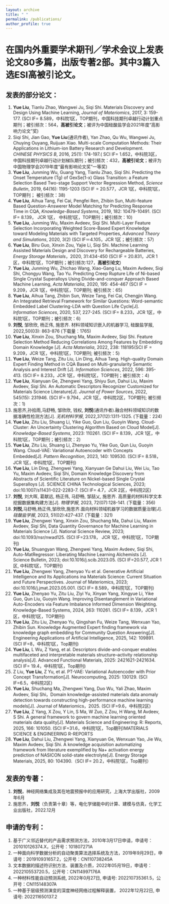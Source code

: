 ```yaml
---
layout: archive
title: " "
permalink: /publications/
author_profile: true
---
```


在国内外重要学术期刊／学术会议上发表论文80多篇，出版专著2部。其中3篇入选ESI高被引论文。
======

发表的部分论文：
------
	
1.	**Yue Liu**, Tianlu Zhao, Wangwei Ju, Siqi Shi. Materials Discovery and Design Using Machine Learning, _Journal of Materiomics_, 2017, 3: 159-177. (SCI IF= 8.589，中科院1区，TOP期刊，中国科技期刊卓越行动计划重点期刊；被引频次：564，**高被引论文**；被评为中国硅酸盐学会2021年度“高影响力论文”奖)
2.	Siqi Shi, Jian Gao, **Yue Liu**(通讯作者), Yan Zhao, Qu Wu, Wangwei Ju, Chuying Ouyang, Ruijuan Xiao. Multi-scale Computation Methods: Their Applications in Lithium-ion Battery Research and Development. _CHINESE PHYSICS B_, 2016, 25(1): 174-197.( SCI IF= 1.652，中科院3区，中国科技期刊卓越行动计划梯队期刊；被引频次：432，**高被引论文**；被评为中国物理学会2019年度“最有影响论文奖”一等奖)
3.	**Yue Liu**, Junming Wu, Guang Yang, Tianlu Zhao, Siqi Shi. Predicting the Onset Temperature (Tg) of GexSe(1-x) Glass Transition: a Feature Selection Based Two-stage Support Vector Regression Method, _Science Bulletin_, 2019, 64(16): 1195-1203 (SCI IF = 20.577，JCR 1区，中科院1区，TOP期刊； 被引频次：38)
4.	**Yue Liu**, Aihua Tang, Fei Cai, Pengfei Ren, Zhibin Sun, Multi-feature Based Question-Answerer Model Matching for Predicting Response Time in CQA, _Knowledge-Based Systems_, 2019, 182: 10479-10491. (SCI IF= 8.139， JCR 1区， 中科院1区，TOP期刊；被引频次：10)
5.	**Yue Liu**, Junming Wu, Maxim Avdeev, Siqi Shi. Multi-Layer Feature Selection Incorporating Weighted Score-Based Expert Knowledge toward Modeling Materials with Targeted Properties, _Advanced Theory and Simulations_, 2020, 3(2) (SCI IF＝4.105，JCR 1区；被引频次：57)
6.	**Yue Liu**, Biru Guo, Xinxin Zou, Yajie Li, Siqi Shi. Machine Learning Assisted Materials Design and Discovery for Rechargeable Batteries, _Energy Storage Materials_，2020, 31:434-450 (SCI IF = 20.831，JCR 1区，中科院1区，TOP期刊；被引频次:127，**高被引论文**)
7.	**Yue Liu**, Junming Wu, Zhichao Wang, Xiao-Gang Lu, Maxim Avdeev, Siqi Shi, Chongyu Wang, Tao Yu. Predicting Creep Rupture Life of Ni-based Single Crystal Superalloys Using Divide-and-conquer Approach Based Machine Learning, _Acta Materialia_, 2020, 195: 454-467 (SCI IF = 9.209，JCR 1区，中科院1区，TOP期刊; 被引频次：65)
8.	**Yue Liu**, Aihua Tang, Zhibin Sun, Weize Tang, Fei Cai, Chengjin Wang. An Integrated Retrieval Framework for Similar Questions: Word-semantic Embedded Label Clustering-LDA with Question Life Cycle[J]. _Information Sciences_, 2020, 537, 227-245. (SCI IF= 8.233，JCR 1区，中科院1区，TOP期刊；被引频次：6)
9.	**刘悦**, 邹欣欣, 杨正伟, 施思齐. 材料领域知识嵌入的机器学习, 硅酸盐学报, 2022,50(03): 863-876 (下载量：1765)
10.	**Yue Liu**, Xinxin Zou, Shuchang Ma, Maxim Avdeev, Siqi Shi. Feature Selection Method Reducing Correlations Among Features by Embedding Domain Knowledge [J]. _Acta Materialia_, 2022, 238: 118195(SCI IF = 9.209，JCR 1区，中科院1区，TOP期刊; 被引频次：5)
11.	**Yue Liu**, Weize Tang, Zitu Liu, Lin Ding, Aihua Tang. High-quality Domain Expert Finding Method in CQA Based on Multi-granularity Semantic Analysis and Interest Drift [J]. _Information Sciences_, 2022, 596: 395-413. (SCI IF= 8.233，JCR 1区，中科院1区，TOP期刊；被引频次：4)
12.	**Yue Liu**, Xianyuan Ge, Zhengwei Yang, Shiyu Sun, Dahui Liu, Maxim Avdeev, Siqi Shi. An Automatic Descriptors Recognizer Customized for Materials Science Literature[J]. _Journal of Power Sources_, 2022, 545(15): 231946. (SCI IF= 9.794，JCR 1区，中科院2区，TOP期刊; 被引频次：1)
13.	施思齐,孙拾雨,马舒畅, 邹欣欣, 钱权, **刘悦**(通讯作者).融合材料领域知识的数据准确性检测方法[J]. _无机材料学报_, 2022,37(12):1311-1325. (下载量：224)
14.	**Yue Liu**, Zitu Liu, Shuang Li, Yike Guo, Qun Liu, Guoyin Wang. Cloud-Cluster: An Uncertainty Clustering Algorithm Based on Cloud Model[J]. _Knowledge-Based Systems_, 2023: 110261. (SCI IF= 8.139，JCR 1区，中科院1区，TOP期刊；被引频次：2)
15.	**Yue Liu**, Zitu Liu, Shuang Li, Zhenyao Yu, Yike Guo, Qun Liu, Guoyin Wang. Cloud-VAE: Variational Autoencoder with Concepts Embedded[J]. _Pattern Recognition_, 2023, 140: 109530. (SCI IF= 8.518，JCR 1区，中科院1区，TOP期刊)
16.	**Yue Liu**, Lin Ding, Zhengwei Yang, Xianyuan Ge Dahui Liu, Wei Liu, Tao Yu, Maxim Avdeev, Siqi Shi, Domain Knowledge Discovery from Abstracts of Scientific Literature on Nickel-based Single Crystal Superalloys [J]. SCIENCE CHINA Technological Sciences, 2023; doi:10.1007/s11431-022-2283-7. (SCI IF= 4.7，JCR 2区，中科院2区)
17.	**刘悦**, 刘大晖, 葛献远, 杨正伟, 马舒畅, 邹喆乂, 施思齐. 高质量的材料科学文本挖掘数据集构建方法[J]. _物理学报_, 2023, 72(07):128-141. (下载量：356)	
18.	**刘悦**,马舒畅,杨正伟,邹欣欣,施思齐.面向材料领域机器学习的数据质量治理[J]. _硅酸盐学报_, 2023, 51(02):427-437. (下载量：321)
19.	**Yue Liu**, Zhengwei Yang, Xinxin Zou, Shuchang Ma, Dahui Liu, Maxim Avdeev, Siqi Shi, Data Quantity Governance for Machine Learning in Materials Science [J]. National Science Review, 2023; doi:10.1093/nsr/nwad125. (SCI IF=23.178， JCR 1区，中科院1区，TOP期刊)
20.	**Yue Liu**, Shuangyan Wang, Zhengwei Yang, Maxim Avdeev, Siqi Shi, Auto-MatRegressor: Liberating Machine Learning Alchemists [J]. Science Bulletin, 2023; doi:10.1016/j.scib.2023.05. (SCI IF=20.577, JCR 1区, 中科院1区，TOP期刊)
21.	**Yue Liu**, Zhengwei Yang, Zhenyao Yu et al. Generative Artificial Intelligence and Its Applications ina Materials Science: Current Situation and Future Perspectives. Journal of Materiomics, 2023; doi:10.1016/j.jmat.2023.05.001. (SCI IF= 8.589，中科院1区，TOP期刊)
22.  **Yue Liu**, Zhenyao Yu, Zitu Liu, Ziyi Yu, Xinyan Yang, Xingyue Li, Yike Guo, Qun Liu, Guoyin Wang. Improving Disentanglement in Variational Auto-Encoders via Feature Imbalance Informed Dimension Weighting. Knowledge-Based Systems, 2024, 263: 110261. (SCI IF= 8.139，JCR 1区，中科院1区，TOP期刊)
23.  **Yue Liu**, Zitu Liu, Zhenyao Yu, Qingshan Fu, Weize Tang, Wenxuan Yao, Zhibin Sun. Knowledge Augmented Expert finding framework via knowledge graph embedding for Community Question Answering[J]. Engineering Applications of Artificial Intelligence, 2025, 142: 109891. (SCI IF=8，中科院1区，Top期刊)
24.  **Yue Liu**, L Wu, Z Yang, et al. Descriptors divide-and-conquer enables multifaceted and interpretable materials structure–activity relationship analysis[J]. Advanced Functional Materials, 2025: 2421621-2421634. (SCI IF= 19.4，中科院1区，Top期刊)
25.  Z Liu, **Yue Liu**, Z Yu, et al. PT-VAE: Variational Autoencoder with Prior Concept Transformation[J]. Neurocomputing, 2025: 130129. (SCI IF=6.5，中科院2区)
26.  **Yue Liu**, Shuchang Ma, Zhengwei Yang, Duo Wu, Yali Zhao, Maxim Avdeev, Siqi Shi，Domain knowledge-assisted materials data anomaly detection towards constructing high-performance machine learning models[J]. Journal of Materiomics，2025. (SCI IF=9.6，中科院2区)
27.  **Yue Liu**, Z Yang, X Zou, Y Lin, S Ma, W Zuo, Z Zou, H Wang, M Avdeev, S Shi. A general framework to govern machine learning oriented materials data quality[J]. Materials Science and Engineering: R: Reports, 2025, 166: 101050. (SCI IF=31.6，中科院1区，Top期刊)MATERIALS SCIENCE & ENGINEERING R-REPORTS
28.  **Yue Liu**, Dahui Liu, Zhengwei Yang, Xianyuan Ge, Wenxuan Yao, Jie Wu, Maxim Avdeev, Siqi Shi. A knowledge acquisition automatizing framework from literature exemplified by Na+ activation energy prediction of NASICON solid-state electrolyte[J]. Energy Storage Materials, 2025, 80: 104390.（SCI IF= 20.2，中科院1区，Top期刊）

   	
   	




发表的专著：
------
1. **刘悦**，神经网络集成及其在地震预报中的应用研究，上海大学出版社，2009年6月
2. 施思齐，**刘悦**（负责第十章）等，电化学储能中的计算、建模与仿真，化学工业出版社，2022.12月

申请的专利：
------
1. 基于广义邻近替代的产品需求预测方法，2010年3月17日申请，申请号：201010126374.X，公开号：101807271A
2. 一种面向科学数据分析的自动聚类算法选择系统及方法，2019年9月29日，申请号：201910931657.2，公开号：CN110738245A
3. 文本数据的描述符识别方法、装置及介质，2022年05月19日，申请号：202210553720.5，公开号：CN114997176A
4. 一种材料性能自动预测系统, 2022年0月27日, 申请号: 202210735361.5，公开号：CN115148307A
5. 一种基于层级预测演变的深度神经网络过程解释装置， 2022年12月22日, 申请号: 202211650137.2



